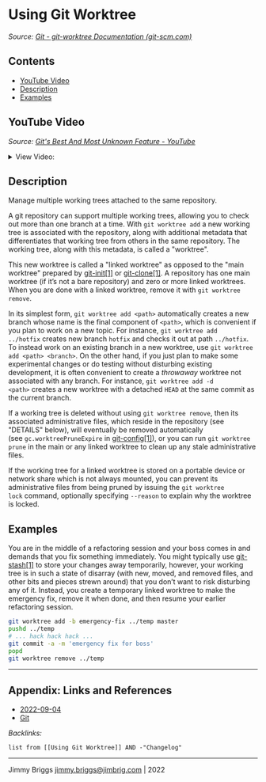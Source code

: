 # Using Git Worktree

*Source: [Git - git-worktree Documentation (git-scm.com)](https://git-scm.com/docs/git-worktree)*

## Contents

* [YouTube Video](Using%20Git%20Worktree.md#youtube-video)
* [Description](Using%20Git%20Worktree.md#description)
* [Examples](Using%20Git%20Worktree.md#examples)

## YouTube Video

*Source: [Git's Best And Most Unknown Feature - YouTube](https://www.youtube.com/watch?v=2uEqYw-N8uE)*

<details><summary>View Video:</summary><p>
<iframe title="Git's Best And Most Unknown Feature" src="https://www.youtube.com/embed/2uEqYw-N8uE?feature=oembed" height="113" width="200" allowfullscreen="" allow="fullscreen" style="aspect-ratio: 1.76991 / 1; width: 100%; height: 100%;"></iframe>	
</p></details>

## Description

Manage multiple working trees attached to the same repository.

A git repository can support multiple working trees, allowing you to check out more than one branch at a time. With `git worktree add` a new working tree is associated with the repository, along with additional metadata that differentiates that working tree from others in the same repository. The working tree, along with this metadata, is called a "worktree".

This new worktree is called a "linked worktree" as opposed to the "main worktree" prepared by [git-init\[1\]](https://git-scm.com/docs/git-init) or [git-clone\[1\]](https://git-scm.com/docs/git-clone). A repository has one main worktree (if it’s not a bare repository) and zero or more linked worktrees. When you are done with a linked worktree, remove it with `git worktree remove`.

In its simplest form, `git worktree add <path>` automatically creates a new branch whose name is the final component of `<path>`, which is convenient if you plan to work on a new topic. For instance, `git worktree add ../hotfix` creates new branch `hotfix` and checks it out at path `../hotfix`. To instead work on an existing branch in a new worktree, use `git worktree add <path> <branch>`. On the other hand, if you just plan to make some experimental changes or do testing without disturbing existing development, it is often convenient to create a *throwaway* worktree not associated with any branch. For instance, `git worktree add -d <path>` creates a new worktree with a detached `HEAD` at the same commit as the current branch.

If a working tree is deleted without using `git worktree remove`, then its associated administrative files, which reside in the repository (see "DETAILS" below), will eventually be removed automatically (see `gc.worktreePruneExpire` in [git-config\[1\]](https://git-scm.com/docs/git-config)), or you can run `git worktree prune` in the main or any linked worktree to clean up any stale administrative files.

If the working tree for a linked worktree is stored on a portable device or network share which is not always mounted, you can prevent its administrative files from being pruned by issuing the `git worktree lock` command, optionally specifying `--reason` to explain why the worktree is locked.

## Examples

You are in the middle of a refactoring session and your boss comes in and demands that you fix something immediately. You might typically use [git-stash\[1\]](https://git-scm.com/docs/git-stash) to store your changes away temporarily, however, your working tree is in such a state of disarray (with new, moved, and removed files, and other bits and pieces strewn around) that you don’t want to risk disturbing any of it. Instead, you create a temporary linked worktree to make the emergency fix, remove it when done, and then resume your earlier refactoring session.

````bash
git worktree add -b emergency-fix ../temp master
pushd ../temp
# ... hack hack hack ...
git commit -a -m 'emergency fix for boss'
popd
git worktree remove ../temp
````

---

## Appendix: Links and References

* [2022-09-04](../2-Areas/Daily-Notes/2022/2022-09/2022-09-04.md)
* [Git](../3-Resources/Tools/Developer%20Tools/Version%20Control/Git.md)

*Backlinks:*

````dataview
list from [[Using Git Worktree]] AND -"Changelog"
````

---

Jimmy Briggs <jimmy.briggs@jimbrig.com> | 2022
